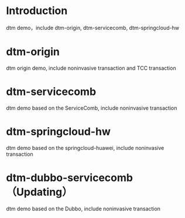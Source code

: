 # Introduction 
dtm demo，include dtm-origin, dtm-servicecomb, dtm-springcloud-hw

# dtm-origin
dtm origin demo, include noninvasive transaction and TCC transaction  

# dtm-servicecomb
dtm demo based on the ServiceComb, include noninvasive transaction  

# dtm-springcloud-hw
dtm demo based on the springcloud-huawei, include noninvasive transaction  

# dtm-dubbo-servicecomb（Updating）
dtm demo based on the Dubbo, include noninvasive transaction
